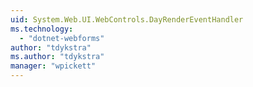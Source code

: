```yaml
---
uid: System.Web.UI.WebControls.DayRenderEventHandler
ms.technology: 
  - "dotnet-webforms"
author: "tdykstra"
ms.author: "tdykstra"
manager: "wpickett"
---
```

